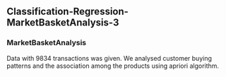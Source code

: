 ## Classification-Regression-MarketBasketAnalysis-3
### MarketBasketAnalysis
Data with 9834 transactions was given. We analysed customer buying patterns and the association among the products using apriori algorithm.
